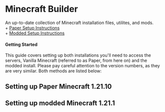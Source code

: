 # Minecraft Builder
An up-to-date collection of Minecraft installation files, utilites, and mods.  
\+ [Paper Setup Instructions](#setting_up_paper_minecraft_1.21.10)  
\+ [Modded Setup Instructions](#setting_up_modded_minecraft_1.21.1)  
  

#### Getting Started 
This guide covers setting up both installations you'll need to access the servers, Vanilla Minecraft (referred to as Paper, from here on) and the modded install. Please pay careful attention to the version numbers, as they are very similar. Both methods are listed below:  



  

  

## Setting up Paper Minecraft 1.21.10

## Setting up modded Minecraft 1.21.1
